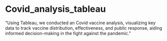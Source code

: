 # Covid_analysis_tableau
"Using Tableau, we conducted an Covid vaccine analysis, visualizing key data to track vaccine distribution, effectiveness, and public response, aiding informed decision-making in the fight against the pandemic."
